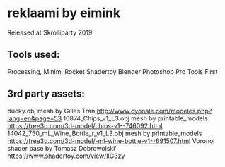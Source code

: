 # reklaami by eimink
Released at Skrolliparty 2019

## Tools used:
Processing, Minim, Rocket
Shadertoy
Blender
Photoshop
Pro Tools First

## 3rd party assets:
ducky.obj mesh by Gilles Tran <http://www.oyonale.com/modeles.php?lang=en&page=53>
10874_Chips_v1_L3.obj mesh by printable_models <https://free3d.com/3d-model/chips-v1--746092.html>
14042_750_mL_Wine_Bottle_r_v1_L3.obj mesh by printable_models <https://free3d.com/3d-model/-ml-wine-bottle-v1--691507.html>
Voronoi shader base by Tomasz Dobrowolski' <https://www.shadertoy.com/view/llG3zy>
